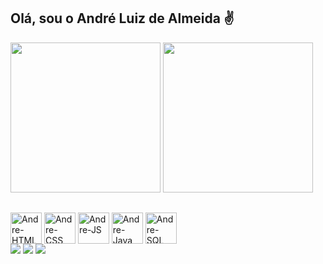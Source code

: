 ## Olá, sou o André Luiz de Almeida ✌️
<div>
  <img height ="240em" src = "https://github-readme-stats.vercel.app/api?username=AndreAlmeida00&show=reviews,discussions_started,discussions_answered,prs_merged&show_icons=true"/>
  <img height ="240em" src = "https://github-readme-stats.vercel.app/api/top-langs/?username=AndreAlmeida00"/>
</div>

##

<div>
  <img align = "center" alt = "Andre-HTML" heigth = "40" width ="50" src = "https://cdn.jsdelivr.net/gh/devicons/devicon@latest/icons/html5/html5-plain-wordmark.svg"/>
  <img align = "center" alt = "Andre-CSS" heigth = "40" width ="50" src = "https://cdn.jsdelivr.net/gh/devicons/devicon@latest/icons/css3/css3-plain-wordmark.svg"/>
  <img align = "center" alt = "Andre-JS" heigth = "40" width ="50" src = "https://cdn.jsdelivr.net/gh/devicons/devicon@latest/icons/javascript/javascript-plain.svg"/>
  <img align = "center" alt = "Andre-Java" heigth = "40" width ="50" src = "https://cdn.jsdelivr.net/gh/devicons/devicon@latest/icons/java/java-plain-wordmark.svg"/>
  <img align = "center" alt = "Andre-SQL" heigth = "40" width ="50" src = "https://cdn.jsdelivr.net/gh/devicons/devicon@latest/icons/mysql/mysql-plain-wordmark.svg"/>
</div>

<div>
  <a href = "https://www.linkedin.com/in/andre-luiz-de-almeida-8077311a4/" target="_blank"><img src="https://img.shields.io/badge/-LinkedIn-%230077B5?style=for-the-badge&logo=linkedin&logoColor=white" target="_blank"></a>
  <a href = "mailto:andrealmeida0107@gmail.com"><img src="https://img.shields.io/badge/-Gmail-%23333?style=for-the-badge&logo=gmail&logoColor=white" target="_blank"></a>
  <a href = "https://wa.me/5547996340407"><img src="https://img.shields.io/badge/WhatsApp-25D366?style=for-the-badge&logo=whatsapp&logoColor=white" target="_blank"></a>
</div>
